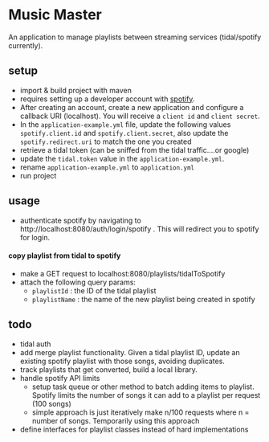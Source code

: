 # Music Master
An application to manage playlists between streaming services (tidal/spotify currently).

## setup
- import & build project with maven
- requires setting up a developer account with [spotify](https://developer.spotify.com).
- After creating an account, create a new application and configure a callback URI (localhost). You will receive a `client id` and `client secret`.
- In the `application-example.yml` file, update the following values `spotify.client.id` and `spotify.client.secret`, also update the `spotify.redirect.uri` to match the one you created
- retrieve a tidal token (can be sniffed from the tidal traffic....or google)
- update the `tidal.token` value in the `application-example.yml`.
- rename `application-example.yml` to `application.yml`
- run project

## usage
- authenticate spotify by navigating to http://localhost:8080/auth/login/spotify . This will redirect you to spotify for login.

#### copy playlist from tidal to spotify
- make a GET request to localhost:8080/playlists/tidalToSpotify
- attach the following query params: 
    - `playlistId` : the ID of the tidal playlist
    - `playlistName` : the name of the new playlist being created in spotify
    
## todo
- tidal auth 
- add merge playlist functionality. Given a tidal playlist ID, update an existing spotify playlist with those songs, avoiding duplicates.
- track playlists that get converted, build a local library.
- handle spotify API limits
  - setup task queue or other method to batch adding items to playlist. Spotify limits the number of songs it can add to a playlist per request (100 songs)
  - simple approach is just iteratively make n/100 requests where n = number of songs. Temporarily using this approach
- define interfaces for playlist classes instead of hard implementations